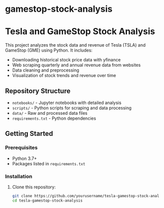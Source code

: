 # gamestop-stock-analysis
# Tesla and GameStop Stock Analysis

This project analyzes the stock data and revenue of Tesla (TSLA) and GameStop (GME) using Python. It includes:

- Downloading historical stock price data with yfinance
- Web scraping quarterly and annual revenue data from websites
- Data cleaning and preprocessing
- Visualization of stock trends and revenue over time

## Repository Structure

- `notebooks/` - Jupyter notebooks with detailed analysis
- `scripts/` - Python scripts for scraping and data processing
- `data/` - Raw and processed data files
- `requirements.txt` - Python dependencies

## Getting Started

### Prerequisites

- Python 3.7+
- Packages listed in `requirements.txt`

### Installation

1. Clone this repository:

   ```bash
   git clone https://github.com/yourusername/tesla-gamestop-stock-analysis.git
   cd tesla-gamestop-stock-analysis
